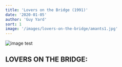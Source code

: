 ```yaml
---
title: 'Lovers on the Bridge (1991)'
date: '2020-01-05'
author: 'Guy Yard'
sort: 1
image: '/images/lovers-on-the-bridge/amants1.jpg'
---
```

![image test](/images/lovers-on-the-bridge/amants1.jpg)
## LOVERS ON THE BRIDGE: